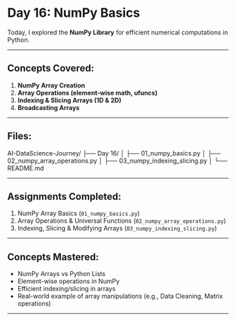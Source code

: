 # Day 16: NumPy Basics 

Today, I explored the **NumPy Library** for efficient numerical computations in Python.

---

##  Concepts Covered:
1. **NumPy Array Creation**  
2. **Array Operations (element-wise math, ufuncs)**  
3. **Indexing & Slicing Arrays (1D & 2D)**  
4. **Broadcasting Arrays**

---

##  Files:
AI-DataScience-Journey/
├── Day 16/
│   ├── 01_numpy_basics.py
│   ├── 02_numpy_array_operations.py
│   ├── 03_numpy_indexing_slicing.py
│   └── README.md


---

##  Assignments Completed:
1. NumPy Array Basics (`01_numpy_basics.py`)
2. Array Operations & Universal Functions (`02_numpy_array_operations.py`)
3. Indexing, Slicing & Modifying Arrays (`03_numpy_indexing_slicing.py`)

---

##  Concepts Mastered:
- NumPy Arrays vs Python Lists
- Element-wise operations in NumPy
- Efficient indexing/slicing in arrays
- Real-world example of array manipulations (e.g., Data Cleaning, Matrix operations)

---